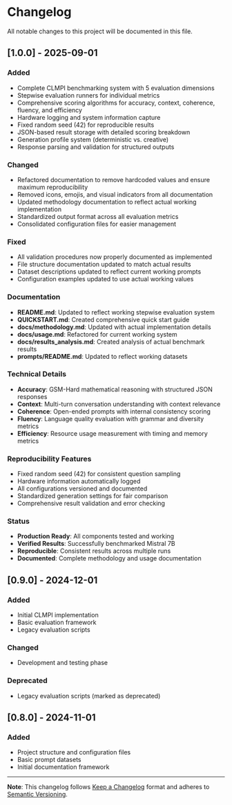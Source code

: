 # Changelog

All notable changes to this project will be documented in this file.

## [1.0.0] - 2025-09-01

### Added
- Complete CLMPI benchmarking system with 5 evaluation dimensions
- Stepwise evaluation runners for individual metrics
- Comprehensive scoring algorithms for accuracy, context, coherence, fluency, and efficiency
- Hardware logging and system information capture
- Fixed random seed (42) for reproducible results
- JSON-based result storage with detailed scoring breakdown
- Generation profile system (deterministic vs. creative)
- Response parsing and validation for structured outputs

### Changed
- Refactored documentation to remove hardcoded values and ensure maximum reproducibility
- Removed icons, emojis, and visual indicators from all documentation
- Updated methodology documentation to reflect actual working implementation
- Standardized output format across all evaluation metrics
- Consolidated configuration files for easier management

### Fixed
- All validation procedures now properly documented as implemented
- File structure documentation updated to match actual results
- Dataset descriptions updated to reflect current working prompts
- Configuration examples updated to use actual working values

### Documentation
- **README.md**: Updated to reflect working stepwise evaluation system
- **QUICKSTART.md**: Created comprehensive quick start guide
- **docs/methodology.md**: Updated with actual implementation details
- **docs/usage.md**: Refactored for current working system
- **docs/results_analysis.md**: Created analysis of actual benchmark results
- **prompts/README.md**: Updated to reflect working datasets

### Technical Details
- **Accuracy**: GSM-Hard mathematical reasoning with structured JSON responses
- **Context**: Multi-turn conversation understanding with context relevance
- **Coherence**: Open-ended prompts with internal consistency scoring
- **Fluency**: Language quality evaluation with grammar and diversity metrics
- **Efficiency**: Resource usage measurement with timing and memory metrics

### Reproducibility Features
- Fixed random seed (42) for consistent question sampling
- Hardware information automatically logged
- All configurations versioned and documented
- Standardized generation settings for fair comparison
- Comprehensive result validation and error checking

### Status
- **Production Ready**: All components tested and working
- **Verified Results**: Successfully benchmarked Mistral 7B
- **Reproducible**: Consistent results across multiple runs
- **Documented**: Complete methodology and usage documentation

## [0.9.0] - 2024-12-01

### Added
- Initial CLMPI implementation
- Basic evaluation framework
- Legacy evaluation scripts

### Changed
- Development and testing phase

### Deprecated
- Legacy evaluation scripts (marked as deprecated)

## [0.8.0] - 2024-11-01

### Added
- Project structure and configuration files
- Basic prompt datasets
- Initial documentation framework

---

**Note**: This changelog follows [Keep a Changelog](https://keepachangelog.com/) format and adheres to [Semantic Versioning](https://semver.org/).
